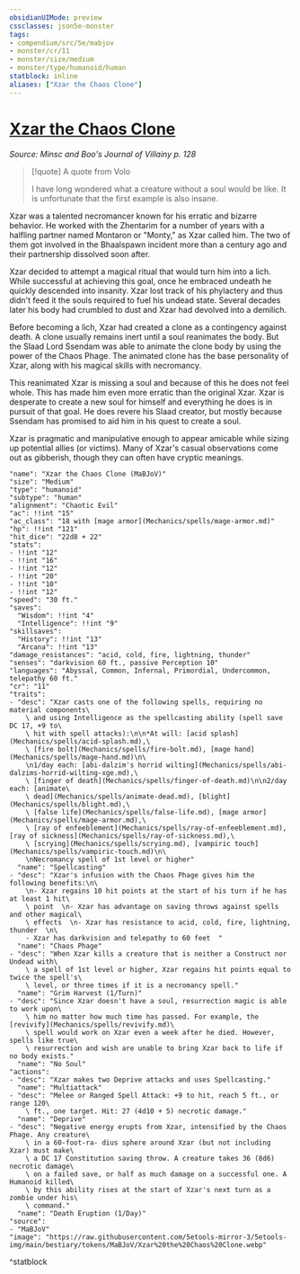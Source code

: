 ```yaml
---
obsidianUIMode: preview
cssclasses: json5e-monster
tags:
- compendium/src/5e/mabjov
- monster/cr/11
- monster/size/medium
- monster/type/humanoid/human
statblock: inline
aliases: ["Xzar the Chaos Clone"]
---
```

# [Xzar the Chaos Clone](Mechanics\bestiary\npc/xzar-the-chaos-clone-mabjov.md)
*Source: Minsc and Boo's Journal of Villainy p. 128*  

> [!quote] A quote from Volo  
> 
> I have long wondered what a creature without a soul would be like. It is unfortunate that the first example is also insane.

Xzar was a talented necromancer known for his erratic and bizarre behavior. He worked with the Zhentarim for a number of years with a halfling partner named Montaron or "Monty," as Xzar called him. The two of them got involved in the Bhaalspawn incident more than a century ago and their partnership dissolved soon after.

Xzar decided to attempt a magical ritual that would turn him into a lich. While successful at achieving this goal, once he embraced undeath he quickly descended into insanity. Xzar lost track of his phylactery and thus didn't feed it the souls required to fuel his undead state. Several decades later his body had crumbled to dust and Xzar had devolved into a demilich.

Before becoming a lich, Xzar had created a clone as a contingency against death. A clone usually remains inert until a soul reanimates the body. But the Slaad Lord Ssendam was able to animate the clone body by using the power of the Chaos Phage. The animated clone has the base personality of Xzar, along with his magical skills with necromancy.

This reanimated Xzar is missing a soul and because of this he does not feel whole. This has made him even more erratic than the original Xzar. Xzar is desperate to create a new soul for himself and everything he does is in pursuit of that goal. He does revere his Slaad creator, but mostly because Ssendam has promised to aid him in his quest to create a soul.

Xzar is pragmatic and manipulative enough to appear amicable while sizing up potential allies (or victims). Many of Xzar's casual observations come out as gibberish, though they can often have cryptic meanings.

```statblock
"name": "Xzar the Chaos Clone (MaBJoV)"
"size": "Medium"
"type": "humanoid"
"subtype": "human"
"alignment": "Chaotic Evil"
"ac": !!int "15"
"ac_class": "18 with [mage armor](Mechanics/spells/mage-armor.md)"
"hp": !!int "121"
"hit_dice": "22d8 + 22"
"stats":
- !!int "12"
- !!int "16"
- !!int "12"
- !!int "20"
- !!int "10"
- !!int "12"
"speed": "30 ft."
"saves":
  "Wisdom": !!int "4"
  "Intelligence": !!int "9"
"skillsaves":
  "History": !!int "13"
  "Arcana": !!int "13"
"damage_resistances": "acid, cold, fire, lightning, thunder"
"senses": "darkvision 60 ft., passive Perception 10"
"languages": "Abyssal, Common, Infernal, Primordial, Undercommon, telepathy 60 ft."
"cr": "11"
"traits":
- "desc": "Xzar casts one of the following spells, requiring no material components\
    \ and using Intelligence as the spellcasting ability (spell save DC 17, +9 to\
    \ hit with spell attacks):\n\n*At will: [acid splash](Mechanics/spells/acid-splash.md),\
    \ [fire bolt](Mechanics/spells/fire-bolt.md), [mage hand](Mechanics/spells/mage-hand.md)\n\
    \n1/day each: [abi-dalzim's horrid wilting](Mechanics/spells/abi-dalzims-horrid-wilting-xge.md),\
    \ [finger of death](Mechanics/spells/finger-of-death.md)\n\n2/day each: [animate\
    \ dead](Mechanics/spells/animate-dead.md), [blight](Mechanics/spells/blight.md),\
    \ [false life](Mechanics/spells/false-life.md), [mage armor](Mechanics/spells/mage-armor.md),\
    \ [ray of enfeeblement](Mechanics/spells/ray-of-enfeeblement.md), [ray of sickness](Mechanics/spells/ray-of-sickness.md),\
    \ [scrying](Mechanics/spells/scrying.md), [vampiric touch](Mechanics/spells/vampiric-touch.md)\n\
    \nNecromancy spell of 1st level or higher"
  "name": "Spellcasting"
- "desc": "Xzar's infusion with the Chaos Phage gives him the following benefits:\n\
    \n- Xzar regains 10 hit points at the start of his turn if he has at least 1 hit\
    \ point  \n- Xzar has advantage on saving throws against spells and other magical\
    \ effects  \n- Xzar has resistance to acid, cold, fire, lightning, thunder  \n\
    - Xzar has darkvision and telepathy to 60 feet  "
  "name": "Chaos Phage"
- "desc": "When Xzar kills a creature that is neither a Construct nor Undead with\
    \ a spell of 1st level or higher, Xzar regains hit points equal to twice the spell's\
    \ level, or three times if it is a necromancy spell."
  "name": "Grim Harvest (1/Turn)"
- "desc": "Since Xzar doesn't have a soul, resurrection magic is able to work upon\
    \ him no matter how much time has passed. For example, the [revivify](Mechanics/spells/revivify.md)\
    \ spell would work on Xzar even a week after he died. However, spells like true\
    \ resurrection and wish are unable to bring Xzar back to life if no body exists."
  "name": "No Soul"
"actions":
- "desc": "Xzar makes two Deprive attacks and uses Spellcasting."
  "name": "Multiattack"
- "desc": "Melee or Ranged Spell Attack: +9 to hit, reach 5 ft., or range 120\
    \ ft., one target. Hit: 27 (4d10 + 5) necrotic damage."
  "name": "Deprive"
- "desc": "Negative energy erupts from Xzar, intensified by the Chaos Phage. Any creature\
    \ in a 60-foot-ra- dius sphere around Xzar (but not including Xzar) must make\
    \ a DC 17 Constitution saving throw. A creature takes 36 (8d6) necrotic damage\
    \ on a failed save, or half as much damage on a successful one. A Humanoid killed\
    \ by this ability rises at the start of Xzar's next turn as a zombie under his\
    \ command."
  "name": "Death Eruption (1/Day)"
"source":
- "MaBJoV"
"image": "https://raw.githubusercontent.com/5etools-mirror-3/5etools-img/main/bestiary/tokens/MaBJoV/Xzar%20the%20Chaos%20Clone.webp"
```
^statblock